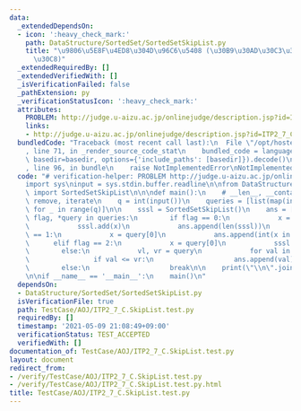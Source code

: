 ```yaml
---
data:
  _extendedDependsOn:
  - icon: ':heavy_check_mark:'
    path: DataStructure/SortedSet/SortedSetSkipList.py
    title: "\u9806\u5E8F\u4ED8\u304D\u96C6\u5408 (\u30B9\u30AD\u30C3\u30D7\u30EA\u30B9\
      \u30C8)"
  _extendedRequiredBy: []
  _extendedVerifiedWith: []
  _isVerificationFailed: false
  _pathExtension: py
  _verificationStatusIcon: ':heavy_check_mark:'
  attributes:
    PROBLEM: http://judge.u-aizu.ac.jp/onlinejudge/description.jsp?id=ITP2_7_C
    links:
    - http://judge.u-aizu.ac.jp/onlinejudge/description.jsp?id=ITP2_7_C
  bundledCode: "Traceback (most recent call last):\n  File \"/opt/hostedtoolcache/Python/3.10.4/x64/lib/python3.10/site-packages/onlinejudge_verify/documentation/build.py\"\
    , line 71, in _render_source_code_stat\n    bundled_code = language.bundle(stat.path,\
    \ basedir=basedir, options={'include_paths': [basedir]}).decode()\n  File \"/opt/hostedtoolcache/Python/3.10.4/x64/lib/python3.10/site-packages/onlinejudge_verify/languages/python.py\"\
    , line 96, in bundle\n    raise NotImplementedError\nNotImplementedError\n"
  code: "# verification-helper: PROBLEM http://judge.u-aizu.ac.jp/onlinejudge/description.jsp?id=ITP2_7_C\n\
    import sys\ninput = sys.stdin.buffer.readline\n\nfrom DataStructure.SortedSet.SortedSetSkipList\
    \ import SortedSetSkipList\n\n\ndef main():\n    # __len__, __contains__, add,\
    \ remove, iterate\n    q = int(input())\n    queries = [list(map(int, input().split()))\
    \ for _ in range(q)]\n\n    sssl = SortedSetSkipList()\n    ans = []\n    for\
    \ flag, *query in queries:\n        if flag == 0:\n            x = query[0]\n\
    \            sssl.add(x)\n            ans.append(len(sssl))\n        elif flag\
    \ == 1:\n            x = query[0]\n            ans.append(int(x in sssl))\n  \
    \      elif flag == 2:\n            x = query[0]\n            sssl.remove(x)\n\
    \        else:\n            vl, vr = query\n            for val in sssl.iterate(vl):\n\
    \                if val <= vr:\n                    ans.append(val)\n        \
    \        else:\n                    break\n\n    print(\"\\n\".join(map(str, ans)))\n\
    \n\nif __name__ == '__main__':\n    main()\n"
  dependsOn:
  - DataStructure/SortedSet/SortedSetSkipList.py
  isVerificationFile: true
  path: TestCase/AOJ/ITP2_7_C.SkipList.test.py
  requiredBy: []
  timestamp: '2021-05-09 21:08:49+09:00'
  verificationStatus: TEST_ACCEPTED
  verifiedWith: []
documentation_of: TestCase/AOJ/ITP2_7_C.SkipList.test.py
layout: document
redirect_from:
- /verify/TestCase/AOJ/ITP2_7_C.SkipList.test.py
- /verify/TestCase/AOJ/ITP2_7_C.SkipList.test.py.html
title: TestCase/AOJ/ITP2_7_C.SkipList.test.py
---
```

